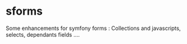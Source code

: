 # sforms
Some enhancements for symfony forms : Collections and javascripts, selects, dependants fields ....
